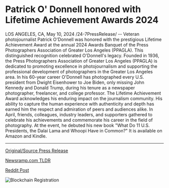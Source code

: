 # Patrick O' Donnell honored with Lifetime Achievement Awards 2024

LOS ANGELES, CA, May 10, 2024 /24-7PressRelease/ -- Veteran photojournalist Patrick O'Donnell was honored with the prestigious Lifetime Achievement Award at the annual 2024 Awards Banquet of the Press Photographers Association of Greater Los Angeles (PPAGLA). This distinguished recognition celebrated O'Donnell's legacy.  Founded in 1936, the Press Photographers Association of Greater Los Angeles (PPAGLA) is dedicated to promoting excellence in photojournalism and supporting the professional development of photographers in the Greater Los Angeles area.   In his 60-year career O'Donnell has photographed every U.S. president from Dwight Eisenhower to Joe Biden, only missing John Kennedy and Donald Trump, during his tenure as a newspaper photographer, freelancer, and college professor.   The Lifetime Achievement Award acknowledges his enduring impact on the journalism community. His ability to capture the human experience with authenticity and depth has earned him the respect and admiration of peers and audiences alike.  In April, friends, colleagues, industry leaders, and supporters gathered to celebrate his achievements and commemorate his career in the field of photography. At the event, he debuted his new book "What Do 11 U.S. Presidents, the Dalai Lama and Whoopi Have in Common?" It is available on Amazon and Kindle. 

---

[Original/Source Press Release](https://newlive.24-7pressrelease.com/press-release/510787/patrick-o-donnell-honored-with-lifetime-achievement-awards-2024)
                    

[Newsramp.com TLDR](None) 



[Reddit Post](https://www.reddit.com/r/AwardsAndRecognition/comments/1cpq91a/veteran_photojournalist_patrick_odonnell_receives/) 



![Blockchain Registration](https://cdn.newsramp.app/24-7PressRelease/qrcode/245/11/herb93pK.webp)